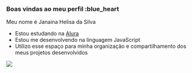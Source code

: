 ### Boas vindas ao meu perfil :blue_heart

Meu nome é Janaina Helisa da Silva
- Estou estudando na [Alura](https://www.alura.com.br)
- Estou me desenvolvendo na linguagem JavaScript
- Utilizo esse espaço para minha organização e compartilhamento dos meus projetos desenvolvidos



![](https://media1.tenor.com/m/mCiM7CmGGI4AAAAC/naruto.gif)
